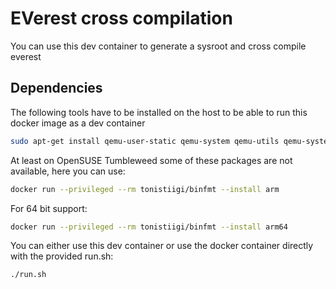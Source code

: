 # EVerest cross compilation

You can use this dev container to generate a sysroot and cross compile everest

## Dependencies
The following tools have to be installed on the host to be able to run this docker image as a dev container
```bash
sudo apt-get install qemu-user-static qemu-system qemu-utils qemu-system-misc binfmt-support
```

At least on OpenSUSE Tumbleweed some of these packages are not available, here you can use:
```bash
docker run --privileged --rm tonistiigi/binfmt --install arm
```

For 64 bit support:
```bash
docker run --privileged --rm tonistiigi/binfmt --install arm64
```

You can either use this dev container or use the docker container directly with the provided run.sh:
```bash
./run.sh
```
